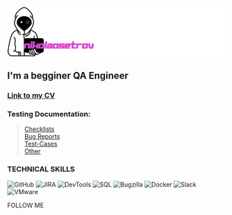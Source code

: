 ![Header](https://github.com/NikolaOsetrov/Nikola-Osetrov/blob/main/assets/nikola%20osetrov.png)

## I'm a begginer QA Engineer

### [Link to my CV](https://docs.google.com/document/u/0/?q=cv)

### Testing Documentation:
>[Checklists]()     
>[Bug Reports]()    
>[Test-Cases]()     
>[Other]()
### TECHNICAL SKILLS

![GitHub](https://img.shields.io/badge/-github-E43CD2?style=for-the-badge&logo=github)
![JIRA](https://img.shields.io/badge/-JIRA-E43CD2?style=for-the-badge&logo=jira)
![DevTools](https://img.shields.io/badge/-devtools-E43CD2?style=for-the-badge&logo=googlechrome)
![SQL](https://img.shields.io/badge/-SQL-E43CD2?style=for-the-badge&logo=mysql&logoColor=080a2c)
![Bugzilla](https://img.shields.io/badge/-bugzilla-E43CD2?style=for-the-badge&logo=bugzilla)
![Docker](https://img.shields.io/badge/-docker-E43CD2?style=for-the-badge&logo=docker)
![Slack](https://img.shields.io/badge/-slack-E43CD2?style=for-the-badge&logo=slack)
![VMware](https://img.shields.io/badge/-vmware_workstation-E43CD2?style=for-the-badge&logo=vmware&logoColor=080a2c)

FOLLOW ME
